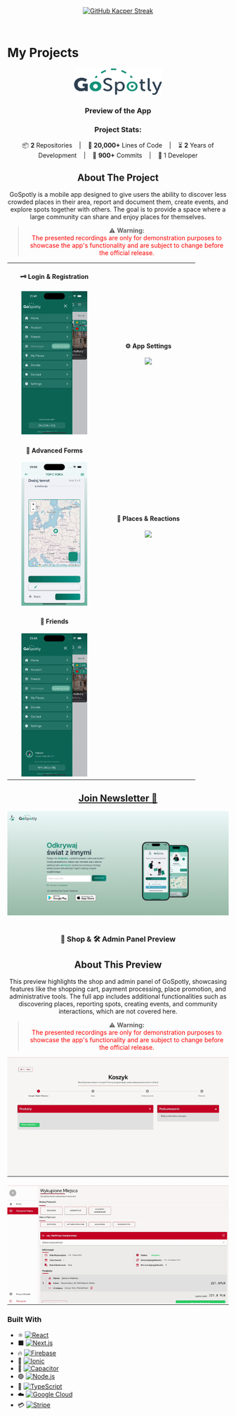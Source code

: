 <p align="center" >
  <a href="https://github.com/inform4tyk">
     <img src="https://streak-stats.demolab.com?user=inform4tyk&hide_border=true&mode=weekly&theme=vue-dark" alt="GitHub Kacper Streak" />
  </a>
</p>

<br />

# My Projects

<div align="center">
  <a href="">
    <img src="./assets/images/gospotly.svg" alt="Logo" width="200" height="60">
  </a>
  <h3 align="center">Preview of the App</h3>

<h3>Project Stats:</h3>
<div style="text-align: center;">

📦 **2** Repositories &nbsp;&nbsp; | &nbsp;&nbsp; 📝 **20,000+** Lines of Code &nbsp;&nbsp; | &nbsp;&nbsp; ⏳ **2** Years of Development &nbsp;&nbsp; | &nbsp;&nbsp; 🔨 **900+** Commits &nbsp;&nbsp; | &nbsp;&nbsp; 👤 1 Developer

</div>

## About The Project

GoSpotly is a mobile app designed to give users the ability to discover less crowded places in their area, report and document them, create events, and explore spots together with others. The goal is to provide a space where a large community can share and enjoy places for themselves.

> ⚠️ **Warning:**  
> <span style="color:red">The presented recordings are only for demonstration purposes to showcase the app's functionality and are subject to change before the official release.</span>

<div align="center">
<table>
  <tr>
    <td align="center" width="200">
      <h4>🗝️ Login & Registration</h4>
      <img src="./assets/video/app/login.gif" width="150" /><br/>
    </td>
    <td align="center" width="200">
      <h4>⚙️ App Settings</h4>
      <img src="./assets/video/app/settings.gif" width="150" /><br/>
    </td>
  </tr>
  <tr>
    <td align="center" width="200">
      <h4>📝 Advanced Forms</h4>
      <img src="./assets/video/app/form.gif" width="150" /><br/>
    </td>
    <td align="center" width="200">
      <h4>📍 Places & Reactions</h4>
      <img src="./assets/video/app/topics.gif" width="150" /><br/>
    </td>
  </tr>
  <tr>
    <td align="center" width="200">
      <h4>👥 Friends</h4>
      <img src="./assets/video/app/friends.gif" width="150" /><br/>
    </td>
  </tr>
</table>
</div>

 <a href="https://gospotly.com/">
  
  ## Join Newsletter 📝
  </a>

 <a href="https://gospotly.com/">
<img src="./assets/images/gospotly.png" width="700"/><br/>
  </a>
<br />

<div align="center">
  <h3>🛒 Shop & 🛠️ Admin Panel Preview</h3>
 
</div>

## About This Preview

This preview highlights the shop and admin panel of GoSpotly, showcasing features like the shopping cart, payment processing, place promotion, and administrative tools. The full app includes additional functionalities such as discovering places, reporting spots, creating events, and community interactions, which are not covered here.

> ⚠️ **Warning:**  
> <span style="color:red">The presented recordings are only for demonstration purposes to showcase the app's functionality and are subject to change before the official release.</span>

<div style="display: flex; flex-direction: column; justify-content: center; gap: 20px; align-items: center;">
    <img src="./assets/video/shop/cart.gif" alt="🛒 Cart System" />
    <img src="./assets/video/shop/admin.gif" alt="🛠️ Admin Panel" />
</div>

<div align="start">

### Built With

- ⚛️ [![React](https://img.shields.io/badge/React-61DAFB?style=for-the-badge&logo=react&logoColor=black)](https://react.dev)
- ⬛ [![Next.js](https://img.shields.io/badge/Next.js-000000?style=for-the-badge&logo=next.js&logoColor=white)](https://nextjs.org)
- 🔥 [![Firebase](https://img.shields.io/badge/Firebase-FFCA28?style=for-the-badge&logo=firebase&logoColor=black)](https://firebase.google.com)
- 🌊 [![Ionic](https://img.shields.io/badge/Ionic-3880FF?style=for-the-badge&logo=ionic&logoColor=white)](https://ionicframework.com)
- 🔌 [![Capacitor](https://img.shields.io/badge/Capacitor-5048E5?style=for-the-badge&logo=capacitor&logoColor=white)](https://capacitorjs.com)
- 🟢 [![Node.js](https://img.shields.io/badge/Node.js-339933?style=for-the-badge&logo=node.js&logoColor=white)](https://nodejs.org)
- 💙 [![TypeScript](https://img.shields.io/badge/TypeScript-3178C6?style=for-the-badge&logo=typescript&logoColor=white)](https://www.typescriptlang.org)
- ☁️ [![Google Cloud](https://img.shields.io/badge/Google%20Cloud-4285F4?style=for-the-badge&logo=google-cloud&logoColor=white)](https://cloud.google.com)
- 💳 [![Stripe](https://img.shields.io/badge/Stripe-635BFF?style=for-the-badge&logo=stripe&logoColor=white)](https://stripe.com)

</div>

